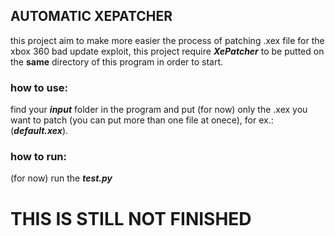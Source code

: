 ## AUTOMATIC XEPATCHER
this project aim to make more easier the process of patching .xex file for the xbox 360 bad update exploit, 
this project require ___XePatcher___ to be putted on the __same__ directory of this program in order to start.
### how to use:
find your ___input___ folder in the program and put (for now) only the .xex you want to patch (you can put more than one file at onece), for ex.: (___default.xex___).

### how to run:
(for now) run the ___test.py___

# THIS IS STILL NOT FINISHED
